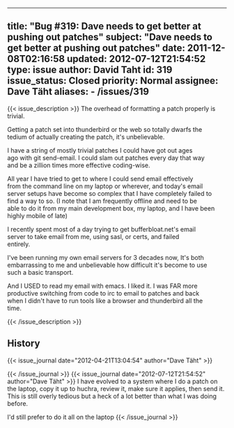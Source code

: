 
---
title: "Bug #319: Dave needs to get better at pushing out patches"
subject: "Dave needs to get better at pushing out patches"
date: 2011-12-08T02:16:58
updated: 2012-07-12T21:54:52
type: issue
author: David Taht
id: 319
issue_status: Closed
priority: Normal
assignee: Dave Täht
aliases:
    - /issues/319
---

{{< issue_description >}}
The overhead of formatting a patch properly is trivial.

Getting a patch set into thunderbird or the web so totally dwarfs the\
tedium of actually creating the patch, it's unbelievable.

I have a string of mostly trivial patches I could have got out ages\
ago with git send-email. I could slam out patches every day that way\
and be a zillion times more effective coding-wise.

All year I have tried to get to where I could send email effectively\
from the command line on my laptop or wherever, and today's email\
server setups have become so complex that I have completely failed to\
find a way to so. (I note that I am frequently offline and need to be\
able to do it from my main development box, my laptop, and I have been\
highly mobile of late)

I recently spent most of a day trying to get bufferbloat.net's email\
server to take email from me, using sasl, or certs, and failed\
entirely.

I've been running my own email servers for 3 decades now, It's both\
embarrassing to me and unbelievable how difficult it's become to use\
such a basic transport.

And I USED to read my email with emacs. I liked it. I was FAR more\
productive switching from code to irc to email to patches and back\
when I didn't have to run tools like a browser and thunderbird all the\
time.


{{< /issue_description >}}

## History
{{< issue_journal date="2012-04-21T13:04:54" author="Dave Täht" >}}

{{< /issue_journal >}}
{{< issue_journal date="2012-07-12T21:54:52" author="Dave Täht" >}}
I have evolved to a system where I do a patch on the laptop, copy it up
to huchra, review it, make sure it applies, then send it. This is still
overly tedious but a heck of a lot better than what I was doing before.

I'd still prefer to do it all on the laptop
{{< /issue_journal >}}

